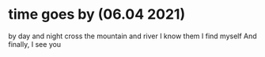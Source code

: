 # time goes by (06.04 2021)
by day and night
cross the mountain and river
I know them
I find myself
And finally, I see you